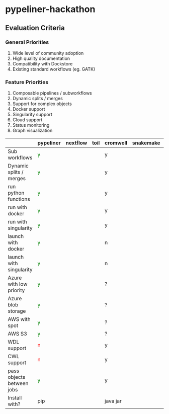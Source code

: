 # pypeliner-hackathon

## Evaluation Criteria

### General Priorities

1. Wide level of community adoption
2. High quality documentation
3. Compatibility with Dockstore
4. Existing standard workflows (eg. GATK)

### Feature Priorities

1. Composable pipelines / subworkflows
2. Dynamic splits / merges
3. Support for complex objects
4. Docker support
5. Singularity support
6. Cloud support
7. Status monitoring
8. Graph visualization


|                           | pypeliner | nextflow | toil | cromwell | snakemake | arvados |
|---------------------------|-----------|----------|------|----------|-----------|---------|
| Sub workflows             |<font color='green'>y</font>|          |      |y|           |         |
| Dynamic splits / merges   |<font color='green'>y</font>|          |      |y|           |         |
| run python functions      |<font color='green'>y</font>|          |      |y|           |         |
| run with docker           |<font color='green'>y</font>|          |      |y|           |         |
| run with singularity      |<font color='green'>y</font>|          |      |y|           |         |
| launch with docker        |<font color='green'>y</font>|          |      |n|           |         |
| launch with singularity   |<font color='green'>y</font>|          |      |n|           |         |
| Azure with low priority   |<font color='green'>y</font>|          |      |?|           |         |
| Azure blob storage        |<font color='green'>y</font>|          |      |?|           |         |
| AWS with spot             |<font color='green'>y</font>|          |      |?|           |         |
| AWS S3                    |<font color='green'>y</font>|          |      |?|           |         |
| WDL support               |<font color='red'>n</font>|          |      |y|           |         |
| CWL support               |<font color='red'>n</font>|          |      |y|           |         |
| pass objects between jobs |<font color='green'>y</font>|          |      |y|           |         |
| Install with?             | pip       |          |      |java jar|           |         |
